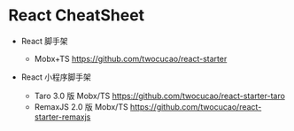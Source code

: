 # React CheatSheet

- React 脚手架
  - Mobx+TS https://github.com/twocucao/react-starter

- React 小程序脚手架
  - Taro 3.0 版 Mobx/TS https://github.com/twocucao/react-starter-taro
  - RemaxJS 2.0 版 Mobx/TS https://github.com/twocucao/react-starter-remaxjs


